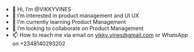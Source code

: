 - 👋 Hi, I’m @VIKKYVINES
- 👀 I’m interested in product management and UI UX
- 🌱 I’m currently learning Product Management
- 💞️ I’m looking to collaborate on Product Management
- 📫 How to reach me via email on vikky.vines@gmail.com or WhatsApp on +2348140293202

<!---
VIKKYVINES/VIKKYVINES is a ✨ special ✨ repository because its `README.md` (this file) appears on your GitHub profile.
You can click the Preview link to take a look at your changes.
--->
